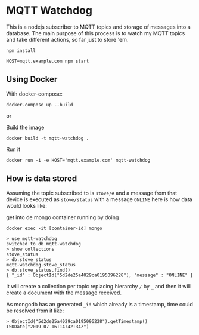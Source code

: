 # MQTT Watchdog 

This is a nodejs subscriber to MQTT topics and storage of messages into a database.
The main purpose of this process is to watch my MQTT topics and take different actions, so far just to store 'em.

```
npm install
```

```
HOST=mqtt.example.com npm start
```

## Using Docker

With docker-compose:

```
docker-compose up --build
```

or  


Build the image
```
docker build -t mqtt-watchdog .
```

Run it
```
docker run -i -e HOST='mqtt.example.com' mqtt-watchdog
```

## How is data stored

Assuming the topic subscribed to is `stove/#` and a message from that device is executed as `stove/status` with a message `ONLINE` here is how data would looks like:

get into de mongo container running by doing
```
docker exec -it [container-id] mongo
```

```
> use mqtt-watchdog
switched to db mqtt-watchdog
> show collections
stove_status
> db.stove_status
mqtt-watchdog.stove_status
> db.stove_status.find()
{ "_id" : ObjectId("5d2de25a4029ca0195096228"), "message" : "ONLINE" }
```

It will create a collection per topic replacing hierarchy `/` by `_` and then it will create a document with the message received.

As mongodb has an generated `_id` which already is a timestamp, time could be resolved from it like:

```
> ObjectId("5d2de25a4029ca0195096228").getTimestamp()
ISODate("2019-07-16T14:42:34Z")
```



